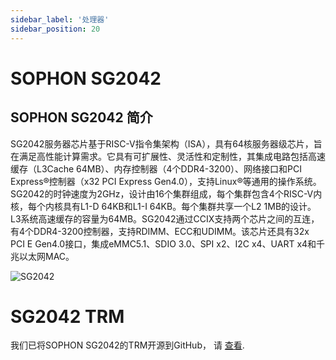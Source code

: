 ```yaml
---
sidebar_label: '处理器'
sidebar_position: 20
---
```

# SOPHON SG2042 

## SOPHON SG2042 简介
SG2042服务器芯片基于RISC-V指令集架构（ISA），具有64核服务器级芯片，旨在满足高性能计算需求。它具有可扩展性、灵活性和定制性，其集成电路包括高速缓存（L3Cache 64MB）、内存控制器（4个DDR4-3200）、网络接口和PCI Express®控制器（x32 PCI Express Gen4.0），支持Linux®等通用的操作系统。SG2042的时钟速度为2GHz，设计由16个集群组成，每个集群包含4个RISC-V内核，每个内核具有L1-D 64KB和L1-I 64KB。每个集群共享一个L2 1MB的设计。L3系统高速缓存的容量为64MB。SG2042通过CCIX支持两个芯片之间的互连，有4个DDR4-3200控制器，支持RDIMM、ECC和UDIMM。该芯片还具有32x PCI E Gen4.0接口，集成eMMC5.1、SDIO 3.0、SPI x2、I2C x4、UART x4和千兆以太网MAC。


![SG2042](/Pioneerimage/sg2042.webp)


# SG2042 TRM
我们已将SOPHON SG2042的TRM开源到GitHub， 请 [查看](https://github.com/milkv-pioneer/hardware/blob/main/SG2042-TRM.pdf).